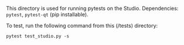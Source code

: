 This directory is used for running pytests on the Studio. Dependencies: `pytest`, `pytest-qt` (pip installable).

To test, run the following command from this (/tests) directory:
```
pytest test_studio.py -s
```
